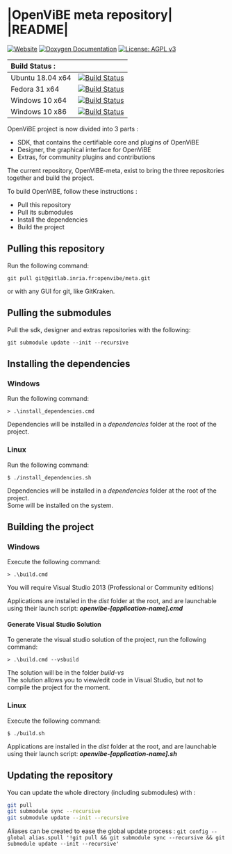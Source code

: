 # |OpenViBE meta repository| |README|

[![Website](https://img.shields.io/badge/Web-Website-informational)](http://openvibe.inria.fr/)
[![Doxygen Documentation](https://img.shields.io/badge/Doc-Doxygen%20Documentation-informational)](http://openvibe.inria.fr/documentation/latest/)
[![License: AGPL v3](https://img.shields.io/badge/License-AGPL%20v3-blue.svg)](https://www.gnu.org/licenses/agpl-3.0)

|Build Status :|   |
|:-------------|:-:|
|Ubuntu 18.04 x64|[![Build Status](https://ci.inria.fr/openvibe/buildStatus/icon?job=OV-Nightly-Ubuntu18.04&style=plastic)](https://ci.inria.fr/openvibe/job/OV-Nightly-Ubuntu18.04/)|
|Fedora 31 x64|[![Build Status](https://ci.inria.fr/openvibe/buildStatus/icon?job=OV-Nightly-Fedora31&style=plastic)](https://ci.inria.fr/openvibe/job/OV-Nightly-Fedora31/)|
|Windows 10 x64|[![Build Status](https://ci.inria.fr/openvibe/buildStatus/icon?job=OV-Nightly-Win10-x64&style=plastic)](https://https://ci.inria.fr/openvibe/job/OV-Nightly-Win10-x64/)|
|Windows 10 x86|[![Build Status](https://ci.inria.fr/openvibe/buildStatus/icon?job=OV-Nightly-Win10-x86&style=plastic)](https://ci.inria.fr/openvibe/job/OV-Nightly-Win10-x86/)|

OpenViBE project is now divided into 3 parts :

- SDK, that contains the certifiable core and plugins of OpenViBE
- Designer, the graphical interface for OpenViBE
- Extras, for community plugins and contributions

The current repository, OpenViBE-meta, exist to bring the three repositories together and build the project.

To build OpenViBE, follow these instructions :

- Pull this repository
- Pull its submodules
- Install the dependencies
- Build the project

## Pulling this repository

Run the following command:

`git pull git@gitlab.inria.fr:openvibe/meta.git`

or with any GUI for git, like GitKraken.

## Pulling the submodules

Pull the sdk, designer and extras repositories with the following:

`git submodule update --init --recursive`

## Installing the dependencies

### Windows

Run the following command:

`> .\install_dependencies.cmd`

Dependencies will be installed in a *dependencies* folder at the root of the project.

### Linux

Run the following command:

`$ ./install_dependencies.sh`

Dependencies will be installed in a *dependencies* folder at the root of the project.  
Some will be installed on the system.

## Building the project

### Windows

Execute the following command:

`> .\build.cmd`

You will require Visual Studio 2013 (Professional or Community editions)

Applications are installed in the *dist* folder at the root, and are launchable using their launch script: __*openvibe-[application-name].cmd*__

#### Generate Visual Studio Solution

To generate the visual studio solution of the project, run the following command:

`> .\build.cmd --vsbuild`

The solution will be in the folder *build-vs*  
The solution allows you to view/edit code in Visual Studio, but not to compile the project for the moment.

### Linux

Execute the following command:

`$ ./build.sh`

Applications are installed in the *dist* folder at the root, and are launchable using their launch script: __*openvibe-[application-name].sh*__

## Updating the repository

You can update the whole directory (including submodules) with :

```bash
git pull
git submodule sync --recursive
git submodule update --init --recursive
```

Aliases can be created to ease the global update process :
`git config --global alias.spull '!git pull && git submodule sync --recursive && git submodule update --init --recursive'`
